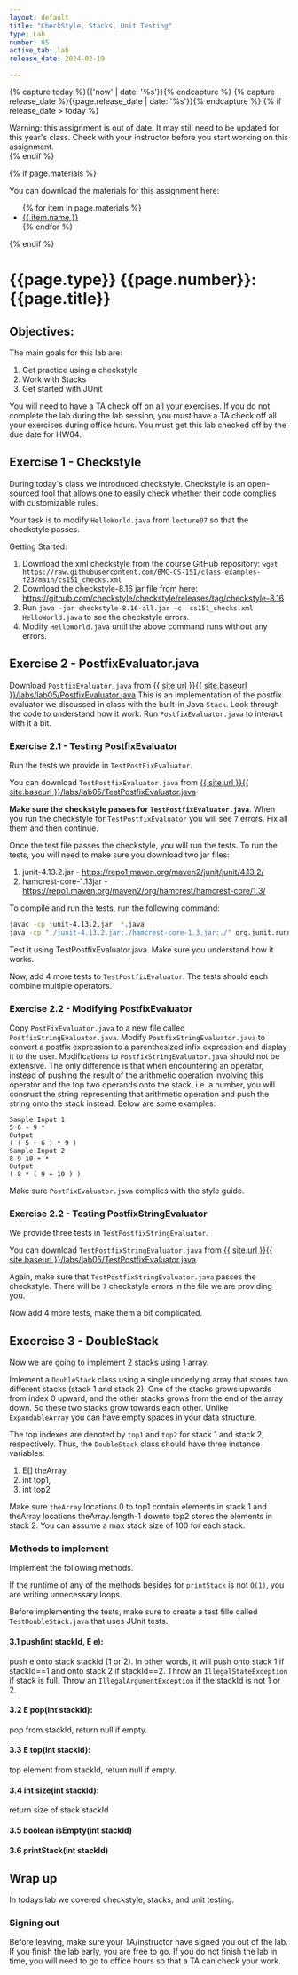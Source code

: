 ```yaml
---
layout: default
title: "CheckStyle, Stacks, Unit Testing"
type: Lab
number: 05
active_tab: lab
release_date: 2024-02-19

---
```


<!-- Check whether the assignment is ready to release -->
{% capture today %}{{'now' | date: '%s'}}{% endcapture %}
{% capture release_date %}{{page.release_date | date: '%s'}}{% endcapture %}
{% if release_date > today %} 
<div class="alert alert-danger">
Warning: this assignment is out of date.  It may still need to be updated for this year's class.  Check with your instructor before you start working on this assignment.
</div>
{% endif %}
<!-- End of check whether the assignment is up to date -->


<!-- Check whether the assignment is up to date -->
<!--{% capture this_year %}{{'now' | date: '%Y'}}{% endcapture %}
{% capture due_year %}{{page.due_date | date: '%Y'}}{% endcapture %}
{% if this_year != due_year %} 
<div class="alert alert-danger">
Warning: this assignment is out of date.  It may still need to be updated for this year's class.  Check with your instructor before you start working on this assignment.
</div>
{% endif %}-->
<!-- End of check whether the assignment is up to date -->



{% if page.materials %}
<div class="alert alert-info">
You can download the materials for this assignment here:
<ul>
{% for item in page.materials %}
<li><a href="{{item.url}}">{{ item.name }}</a></li>
{% endfor %}
</ul>

</div>
{% endif %}





{{page.type}} {{page.number}}: {{page.title}}
=============================================================


## Objectives:

The main goals for this lab are:
1. Get practice using a checkstyle
1. Work with Stacks
1. Get started with JUnit

You will need to have a TA check off on all your exercises.
If you do not complete the lab during the lab session, you
must have a TA check off all your exercises during office hours.
You must get this lab checked off by the due date for HW04.

## Exercise 1 - Checkstyle

During today's class we introduced checkstyle. Checkstyle is an open-sourced tool that 
allows one to easily check whether their code complies with customizable rules.

Your task is to modify `HelloWorld.java` from `lecture07` so that the checkstyle passes.

Getting Started:
1. Download the xml checkstyle from the course GitHub repository: ```wget https://raw.githubusercontent.com/BMC-CS-151/class-examples-f23/main/cs151_checks.xml```
2. Download the checkstyle-8.16 jar file from here: https://github.com/checkstyle/checkstyle/releases/tag/checkstyle-8.16 
3. Run 
	```java -jar checkstyle-8.16-all.jar –c  cs151_checks.xml HelloWorld.java```
to see the checkstyle errors.
4. Modify `HelloWorld.java` until the above command runs without any errors.

## Exercise 2 - PostfixEvaluator.java

Download `PostfixEvaluator.java` from 
<a href="{{ site.url }}{{ site.baseurl }}/labs/lab05/PostfixEvaluator.java">{{ site.url }}{{ site.baseurl }}/labs/lab05/PostfixEvaluator.java</a>
This is an implementation of the postfix evaluator we discussed in class with the built-in Java `Stack`.
Look through the code to understand how it work. Run `PostfixEvaluator.java` to interact with it a bit.

### Exercise 2.1 - Testing PostfixEvaluator
Run the tests we provide in `TestPostFixEvaluator`.

You can download `TestPostfixEvaluator.java` from 
<a href="{{ site.url }}{{ site.baseurl }}/labs/lab05/TestPostfixEvaluator.java">{{ site.url }}{{ site.baseurl }}/labs/lab05/TestPostfixEvaluator.java</a>

**Make sure the checkstyle passes for `TestPostfixEvaluator.java`**.
When you run the checkstyle for `TestPostfixEvaluator` you will see `7` errors. Fix all them
and then continue.

Once the test file passes the checkstyle, you will run the tests. To run the tests,
you will need to make sure you download two jar files:
1. junit-4.13.2.jar - https://repo1.maven.org/maven2/junit/junit/4.13.2/
1. hamcrest-core-1.13jar - https://repo1.maven.org/maven2/org/hamcrest/hamcrest-core/1.3/

To compile and run the tests, run the following command:

```bash
javac -cp junit-4.13.2.jar  *.java
java -cp "./junit-4.13.2.jar:./hamcrest-core-1.3.jar:./" org.junit.runner.JUnitCore TestPostfixEvaluator
```

Test it using TestPostfixEvaluator.java. Make sure you understand how it works.

Now, add 4 more tests to `TestPostfixEvaluator`. The tests should each combine multiple operators.

### Exercise 2.2 - Modifying PostfixEvaluator

Copy `PostFixEvaluator.java` to a new file called `PostfixStringEvaluator.java`.
Modify `PostfixStringEvaluator.java` to convert a postfix expression to a parenthesized infix 
expression and display it to the user. Modifications to `PostfixStringEvaluator.java` should not be
extensive. The only difference is that when encountering an operator, instead of pushing the
result of the arithmetic operation involving this operator and the top two operands onto the
stack, i.e. a number, you will consruct the string representing that arithmetic operation and
push the string onto the stack instead. Below are some examples:

```
Sample Input 1
5 6 + 9 *
Output
( ( 5 + 6 ) * 9 )
Sample Input 2
8 9 10 + *
Output
( 8 * ( 9 + 10 ) )
```

Make sure `PostFixEvaluator.java` complies with the style guide.

### Exercise 2.2 - Testing PostfixStringEvaluator
We provide three tests in `TestPostfixStringEvaluator`. 

You can download `TestPostfixStringEvaluator.java` from 
<a href="{{ site.url }}{{ site.baseurl }}/labs/lab05/TestPostfixStringEvaluator.java">{{ site.url }}{{ site.baseurl }}/labs/lab05/TestPostfixEvaluator.java</a>

Again, make sure that `TestPostfixStringEvaluator.java` passes the checkstyle.
There will be `7` checkstyle errors in the file we are providing you.

Now add 4 more tests, make them a bit complicated.

## Excercise 3 - DoubleStack

Now we are going to implement 2 stacks using 1 array.

Imlement a `DoubleStack` class using a single underlying array 
that stores two different stacks (stack 1 and stack 2).
One of the stacks grows upwards
from index 0 upward, and the other stacks grows from the end of the array down. So these two stacks
grow towards each other. Unlike `ExpandableArray` you can have empty spaces in your data structure.

The top indexes are denoted by `top1` and `top2` for stack 1 and
stack 2, respectively. Thus, the `DoubleStack` class should have three instance variables: 

1. E[] theArray, 
1. int top1,
1. int top2

Make sure `theArray` locations 0 to top1 contain elements in stack 1 and theArray locations
theArray.length-1 downto top2 stores the elements in stack 2. You can assume a max stack size of 100 for each stack.

### Methods to implement

Implement the following methods.

If the runtime of any of the methods besides for `printStack` is not
`O(1)`, you are writing unnecessary loops.

Before implementing the tests, make sure to create a test fille called `TestDoubleStack.java`
that uses JUnit tests.

#### 3.1 push(int stackId, E e): 
push e onto stack stackId (1 or 2). In other words, it
will push onto stack 1 if stackId==1 and onto stack 2 if stackId==2. Throw an
`IllegalStateException` if stack is full. Throw an `IllegalArgumentException` if the stackId is not 1 or 2. 

#### 3.2 E pop(int stackId): 
pop from stackId, return null if empty.

#### 3.3 E top(int stackId): 
top element from stackId, return null if empty.


#### 3.4  int size(int stackId): 
return size of stack stackId

#### 3.5  boolean isEmpty(int stackId)

#### 3.6  printStack(int stackId)

## Wrap up

In todays lab we covered checkstyle, stacks, and unit testing.

### Signing out
Before leaving, make sure your TA/instructor have signed you out of the lab. If you finish the lab early, you are free to go.
If you do not finish the lab in time, you will need to go to office hours so
that a TA can check your work.


